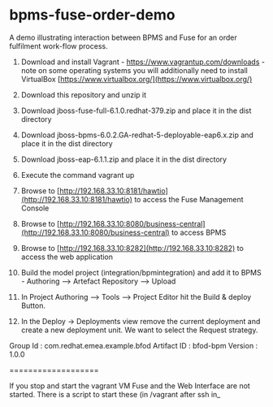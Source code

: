 bpms-fuse-order-demo
====================

A demo illustrating interaction between BPMS and Fuse for an order fulfilment work-flow process.


1. Download and install Vagrant - https://www.vagrantup.com/downloads - note on some operating systems you will additionally need to install VirtualBox [https://www.virtualbox.org/](https://www.virtualbox.org/)

1. Download this repository and unzip it

1. Download jboss-fuse-full-6.1.0.redhat-379.zip and place it in the dist directory

1. Download jboss-bpms-6.0.2.GA-redhat-5-deployable-eap6.x.zip and place it in the dist directory

1. Download jboss-eap-6.1.1.zip and place it in the dist directory

1. Execute the command vagrant up

1. Browse to [http://192.168.33.10:8181/hawtio](http://192.168.33.10:8181/hawtio) to access the Fuse Management Console

1. Browse to [http://192.168.33.10:8080/business-central](http://192.168.33.10:8080/business-central) to access BPMS

1. Browse to [http://192.168.33.10:8282](http://192.168.33.10:8282) to access the web application

1. Build the model project (integration/bpmintegration) and add it to BPMS - Authoring --> Artefact Repository --> Upload

1. In Project Authoring --> Tools --> Project Editor hit the Build & deploy Button.

1. In the Deploy -> Deployments view remove the current deployment and create a new deployment unit. We want to select the Request strategy.

Group Id : com.redhat.emea.example.bfod
Artifact ID : bfod-bpm
Version : 1.0.0

===================

If you stop and start the vagrant VM Fuse and the Web Interface are not started. There is a script to start these (in /vagrant after ssh in_
